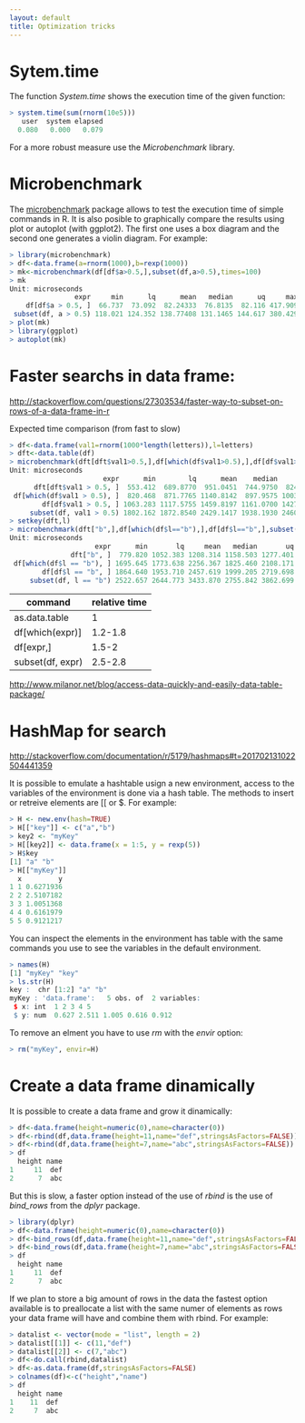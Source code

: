 ```yaml
---
layout: default
title: Optimization tricks
---
```


# Sytem.time

The function *System.time* shows the execution time of the given function:
```R
> system.time(sum(rnorm(10e5)))
   user  system elapsed 
  0.080   0.000   0.079 
```
For a more robust measure use the *Microbenchmark* library.

# Microbenchmark

The [microbenchmark](https://cran.r-project.org/web/packages/microbenchmark/) package allows to test the execution time of simple commands in R. It is also posible to graphically compare the results using plot or autoplot (with ggplot2). The first one uses a box diagram and the second one generates a violin diagram.
For example:
```R
> library(microbenchmark)
> df<-data.frame(a=rnorm(1000),b=rexp(1000))
> mk<-microbenchmark(df[df$a>0.5,],subset(df,a>0.5),times=100)
> mk
Unit: microseconds
                expr     min      lq      mean   median      uq     max neval
    df[df$a > 0.5, ]  66.737  73.092  82.24333  76.8135  82.116 417.909   100
 subset(df, a > 0.5) 118.021 124.352 138.77408 131.1465 144.617 380.429   100
> plot(mk)
> library(ggplot)
> autoplot(mk)
```

# Faster searchs in data frame:

http://stackoverflow.com/questions/27303534/faster-way-to-subset-on-rows-of-a-data-frame-in-r

Expected time comparison (from fast to slow)
```R
> df<-data.frame(val1=rnorm(1000*length(letters)),l=letters)
> dft<-data.table(df)
> microbenchmark(dft[dft$val1>0.5,],df[which(df$val1>0.5),],df[df$val1>0.5,],subset(df,val1>0.5),times=1000)
Unit: microseconds
                       expr      min        lq      mean    median       uq       max  neval
      dft[dft$val1 > 0.5, ]  553.412  689.8770  951.0451  744.9750  824.997  48782.01  1000
 df[which(df$val1 > 0.5), ]  820.468  871.7765 1140.8142  897.9575 1003.746  45858.08  1000
        df[df$val1 > 0.5, ] 1063.283 1117.5755 1459.8197 1161.0700 1427.850  46410.95  1000
     subset(df, val1 > 0.5) 1802.162 1872.8540 2429.1417 1938.1930 2460.903  48076.26  1000
> setkey(dft,l)
> microbenchmark(dft["b",],df[which(df$l=="b"),],df[df$l=="b",],subset(df,l=="b"),times=1000)
Unit: microseconds
                     expr      min       lq     mean   median       uq      max  neval
               dft["b", ]  779.820 1052.383 1208.314 1158.503 1277.401  4550.64  1000
 df[which(df$l == "b"), ] 1695.645 1773.638 2256.367 1825.460 2108.171 48292.90  1000
        df[df$l == "b", ] 1864.640 1953.710 2457.619 1999.205 2719.698 54131.61  1000
     subset(df, l == "b") 2522.657 2644.773 3433.870 2755.842 3862.699 50394.92  1000
```


| command | relative time |
|---------|---------------|
| as.data.table | 1 |
| df[which(expr)] | 1.2-1.8 |
| df[expr,] | 1.5-2 |
| subset(df, expr) | 2.5-2.8 |

http://www.milanor.net/blog/access-data-quickly-and-easily-data-table-package/

# HashMap for search

http://stackoverflow.com/documentation/r/5179/hashmaps#t=201702131022504441359

It is possible to emulate a hashtable usign a new environment, access to the variables of the environment is done via a hash table.
The methods to insert or retreive elements are [[ or $. For example:

```R
> H <- new.env(hash=TRUE)
> H[["key"]] <- c("a","b")
> key2 <- "myKey"
> H[[key2]] <- data.frame(x = 1:5, y = rexp(5))
> H$key
[1] "a" "b"
> H[["myKey"]]
  x         y
1 1 0.6271936
2 2 2.5107182
3 3 1.0051368
4 4 0.6161979
5 5 0.9121217
```

You can inspect the elements in the environment has table with the same commands you use to see the variables in the default environment.
```R
> names(H)
[1] "myKey" "key"  
> ls.str(H)
key :  chr [1:2] "a" "b"
myKey : 'data.frame':	5 obs. of  2 variables:
 $ x: int  1 2 3 4 5
 $ y: num  0.627 2.511 1.005 0.616 0.912
```

To remove an elment you have to use _rm_ with the _envir_ option:
```R
> rm("myKey", envir=H)
```


# Create a data frame dinamically

It is possible to create a data frame and grow it dinamically:
```R
> df<-data.frame(height=numeric(0),name=character(0))
> df<-rbind(df,data.frame(height=11,name="def",stringsAsFactors=FALSE))
> df<-rbind(df,data.frame(height=7,name="abc",stringsAsFactors=FALSE))
> df
  height name
1     11  def
2      7  abc

```

But this is slow, a faster option instead of the use of *rbind* is the use of *bind_rows* from the *dplyr* package.
```R
> library(dplyr)
> df<-data.frame(height=numeric(0),name=character(0))
> df<-bind_rows(df,data.frame(height=11,name="def",stringsAsFactors=FALSE))
> df<-bind_rows(df,data.frame(height=7,name="abc",stringsAsFactors=FALSE))
> df
  height name
1     11  def
2      7  abc
```

If we plan to store a big amount of rows in the data the fastest option available is to preallocate a list with the same numer of elements as rows your data frame will have and combine them with rbind. For example:
```R
> datalist <- vector(mode = "list", length = 2)
> datalist[[1]] <- c(11,"def")
> datalist[[2]] <- c(7,"abc")
> df<-do.call(rbind,datalist)
> df<-as.data.frame(df,stringsAsFactors=FALSE)
> colnames(df)<-c("height","name")
> df
  height name
1    11  def
2     7  abc
```

